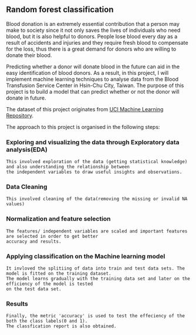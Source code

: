 ## Random forest classification

Blood donation is an extremely essential contribution that a person may make to society since it not only saves the lives of individuals who need blood, but it is also helpful to donors. People lose blood every day as a result of accidents and injuries and they require fresh blood to compensate for the loss, thus there is a great demand for donors who are willing to donate their blood.

Predicting whether a donor will donate blood in the future can aid in the easy identification of blood donors. As a result, in this project, I will implement machine learning techniques to analyse data from the Blood Transfusion Service Center in Hsin-Chu City, Taiwan. The purpose of this project is to build a model that can predict whether or not the donor will donate in future.

The dataset of this project originates from [UCI Machine Learning Repository](archive.ics.uci.edu/ml/datasets/Blood+Transfusion+Service+Center).

The approach to this project is organised in the following steps:

### Exploring and visualizing the data through Exploratory data analysis(EDA)
    This involved exploration of the data (getting statistical knowledge) and also understanding the relationship between 
    the independent variables to draw useful insights and observations.
    
### Data Cleaning 
    This involved cleaning of the data(removing the missing or invalid NA values) 
    
### Normalization and feature selection
    The features/ independent variables are scaled and important features are selected in order to get better 
    accuracy and results.
    
### Applying classification on the Machine learning model
    It invloved the splitiing of data into train and test data sets. The model is fitted on the training dataset. 
    The model learns gradually with the training data set and later on the efficiency of the model is tested 
    on the test data set.
    
### Results
    Finally, the metric 'accuracy' is used to test the effeciency of the both the class labels(0 and 1). 
    The classfication report is also obtained.
    


